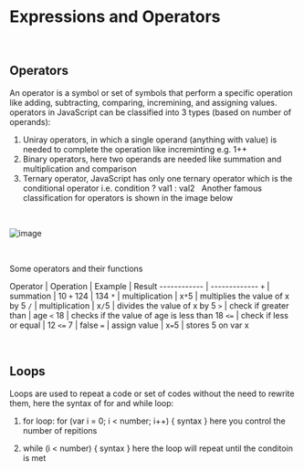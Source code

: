 # Expressions and Operators
&nbsp;
## Operators
 An operator is a symbol or set of symbols that perform a specific operation like adding, subtracting, comparing, incremining, and assigning values. operators in JavaScript can be classified into 3 types (based on number of operands):

 1. Uniray operators, in which a single operand (anything with value) is needed to complete the operation like increminting e.g. 1++
 2. Binary operators, here two operands are needed like summation and multiplication and comparison
 3. Ternary operator, JavaScript has only one ternary operator which is the conditional operator i.e. condition ? val1 : val2
&nbsp;
Another famous classification for operators is shown in the image below

&nbsp;

![image](https://data-flair.training/blogs/wp-content/uploads/sites/2/2019/03/JavaScript-Operators-1200x720.jpg)

&nbsp;

Some operators and their functions

Operator | Operation | Example | Result
------------ | -------------
`+` | summation | 10 `+` 124 | 134
`*` | multiplication | x`*`5 | multiplies the value of x by 5
`/` | multiplication | x`/`5 | divides the value of x by 5
`>` |  check if  greater than | age `<` 18 | checks if the value of age is less than 18
`<=` | check if less or equal | 12 `<=` 7 | false
`=` | assign value | x`=`5 | stores 5 on var x

&nbsp;
&nbsp;
&nbsp;
## Loops
Loops are used to repeat a code or set of codes without the need to rewrite them, here the syntax of for and while loop:

1. for loop:
for (var i = 0; i < number; i++) 
{
  syntax
} here you control the number of repitions

2. while (i < number) 
{
  syntax
} here the loop will repeat until the conditoin is met